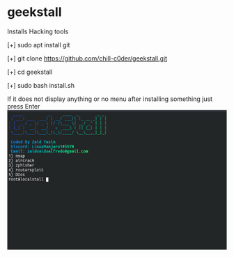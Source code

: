 # geekstall
Installs Hacking tools


[+] sudo apt install git


[+] git clone https://github.com/chill-c0der/geekstall.git


[+] cd geekstall


[+] sudo bash install.sh

If it does not display anything or no menu after installing something just press Enter
![Image 1](geekstall.png)
